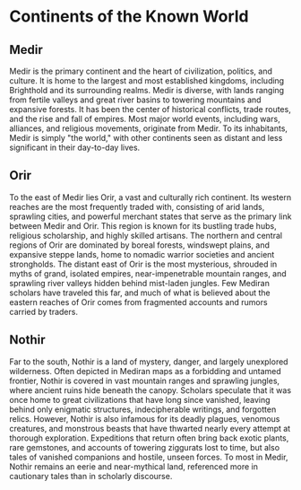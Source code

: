 # **Continents of the Known World**

## **Medir**

Medir is the primary continent and the heart of civilization, politics, and culture. It is home to the largest and most established kingdoms, including Brighthold and its surrounding realms. Medir is diverse, with lands ranging from fertile valleys and great river basins to towering mountains and expansive forests. It has been the center of historical conflicts, trade routes, and the rise and fall of empires. Most major world events, including wars, alliances, and religious movements, originate from Medir. To its inhabitants, Medir is simply "the world," with other continents seen as distant and less significant in their day-to-day lives.

## **Orir**

To the east of Medir lies Orir, a vast and culturally rich continent. Its western reaches are the most frequently traded with, consisting of arid lands, sprawling cities, and powerful merchant states that serve as the primary link between Medir and Orir. This region is known for its bustling trade hubs, religious scholarship, and highly skilled artisans. The northern and central regions of Orir are dominated by boreal forests, windswept plains, and expansive steppe lands, home to nomadic warrior societies and ancient strongholds. The distant east of Orir is the most mysterious, shrouded in myths of grand, isolated empires, near-impenetrable mountain ranges, and sprawling river valleys hidden behind mist-laden jungles. Few Mediran scholars have traveled this far, and much of what is believed about the eastern reaches of Orir comes from fragmented accounts and rumors carried by traders.

## **Nothir**

Far to the south, Nothir is a land of mystery, danger, and largely unexplored wilderness. Often depicted in Mediran maps as a forbidding and untamed frontier, Nothir is covered in vast mountain ranges and sprawling jungles, where ancient ruins hide beneath the canopy. Scholars speculate that it was once home to great civilizations that have long since vanished, leaving behind only enigmatic structures, indecipherable writings, and forgotten relics. However, Nothir is also infamous for its deadly plagues, venomous creatures, and monstrous beasts that have thwarted nearly every attempt at thorough exploration. Expeditions that return often bring back exotic plants, rare gemstones, and accounts of towering ziggurats lost to time, but also tales of vanished companions and hostile, unseen forces. To most in Medir, Nothir remains an eerie and near-mythical land, referenced more in cautionary tales than in scholarly discourse.